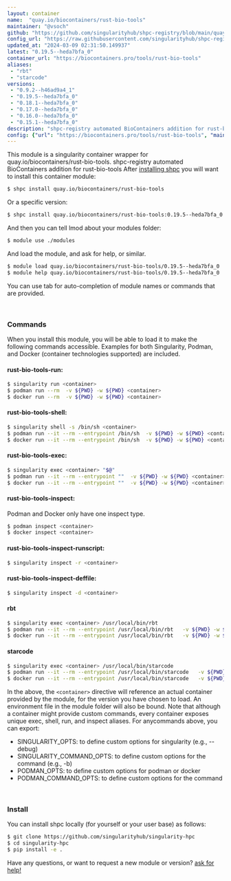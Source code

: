 ```yaml
---
layout: container
name:  "quay.io/biocontainers/rust-bio-tools"
maintainer: "@vsoch"
github: "https://github.com/singularityhub/shpc-registry/blob/main/quay.io/biocontainers/rust-bio-tools/container.yaml"
config_url: "https://raw.githubusercontent.com/singularityhub/shpc-registry/main/quay.io/biocontainers/rust-bio-tools/container.yaml"
updated_at: "2024-03-09 02:31:50.149937"
latest: "0.19.5--heda7bfa_0"
container_url: "https://biocontainers.pro/tools/rust-bio-tools"
aliases:
 - "rbt"
 - "starcode"
versions:
 - "0.9.2--h46ad9a4_1"
 - "0.19.5--heda7bfa_0"
 - "0.18.1--heda7bfa_0"
 - "0.17.0--heda7bfa_0"
 - "0.16.0--heda7bfa_0"
 - "0.15.1--heda7bfa_0"
description: "shpc-registry automated BioContainers addition for rust-bio-tools"
config: {"url": "https://biocontainers.pro/tools/rust-bio-tools", "maintainer": "@vsoch", "description": "shpc-registry automated BioContainers addition for rust-bio-tools", "latest": {"0.19.5--heda7bfa_0": "sha256:c2c4ccce7c0690f9321506856951db945d04e05a641b8afbedf7f330f7546ca7"}, "tags": {"0.9.2--h46ad9a4_1": "sha256:7ab14141f8438fe52f5257e8a2d202fbd58841d129049ab9e2c87c862df601e2", "0.19.5--heda7bfa_0": "sha256:c2c4ccce7c0690f9321506856951db945d04e05a641b8afbedf7f330f7546ca7", "0.18.1--heda7bfa_0": "sha256:4b6c0f2249541c6f214c968139ab5c58fec35f39c6c2528214bbb617e66f4fdc", "0.17.0--heda7bfa_0": "sha256:7c2fd7f9f3e2ea4d007d54335286db897b14abafbf6d39ecd871a3badf100f67", "0.16.0--heda7bfa_0": "sha256:15762d3ffd9f0dd77a157f9fc6191dad0d68cb62ec63afc1a6f060817a0e87fd", "0.15.1--heda7bfa_0": "sha256:9852d1f1c4edc914898409f631911193e44aa7d1bcc9f003f8a922749a5b55b1"}, "docker": "quay.io/biocontainers/rust-bio-tools", "aliases": {"rbt": "/usr/local/bin/rbt", "starcode": "/usr/local/bin/starcode"}}
---
```


This module is a singularity container wrapper for quay.io/biocontainers/rust-bio-tools.
shpc-registry automated BioContainers addition for rust-bio-tools
After [installing shpc](#install) you will want to install this container module:


```bash
$ shpc install quay.io/biocontainers/rust-bio-tools
```

Or a specific version:

```bash
$ shpc install quay.io/biocontainers/rust-bio-tools:0.19.5--heda7bfa_0
```

And then you can tell lmod about your modules folder:

```bash
$ module use ./modules
```

And load the module, and ask for help, or similar.

```bash
$ module load quay.io/biocontainers/rust-bio-tools/0.19.5--heda7bfa_0
$ module help quay.io/biocontainers/rust-bio-tools/0.19.5--heda7bfa_0
```

You can use tab for auto-completion of module names or commands that are provided.

<br>

### Commands

When you install this module, you will be able to load it to make the following commands accessible.
Examples for both Singularity, Podman, and Docker (container technologies supported) are included.

#### rust-bio-tools-run:

```bash
$ singularity run <container>
$ podman run --rm  -v ${PWD} -w ${PWD} <container>
$ docker run --rm  -v ${PWD} -w ${PWD} <container>
```

#### rust-bio-tools-shell:

```bash
$ singularity shell -s /bin/sh <container>
$ podman run --it --rm --entrypoint /bin/sh  -v ${PWD} -w ${PWD} <container>
$ docker run --it --rm --entrypoint /bin/sh  -v ${PWD} -w ${PWD} <container>
```

#### rust-bio-tools-exec:

```bash
$ singularity exec <container> "$@"
$ podman run --it --rm --entrypoint ""  -v ${PWD} -w ${PWD} <container> "$@"
$ docker run --it --rm --entrypoint ""  -v ${PWD} -w ${PWD} <container> "$@"
```

#### rust-bio-tools-inspect:

Podman and Docker only have one inspect type.

```bash
$ podman inspect <container>
$ docker inspect <container>
```

#### rust-bio-tools-inspect-runscript:

```bash
$ singularity inspect -r <container>
```

#### rust-bio-tools-inspect-deffile:

```bash
$ singularity inspect -d <container>
```


#### rbt

```bash
$ singularity exec <container> /usr/local/bin/rbt
$ podman run --it --rm --entrypoint /usr/local/bin/rbt   -v ${PWD} -w ${PWD} <container> -c " $@"
$ docker run --it --rm --entrypoint /usr/local/bin/rbt   -v ${PWD} -w ${PWD} <container> -c " $@"
```


#### starcode

```bash
$ singularity exec <container> /usr/local/bin/starcode
$ podman run --it --rm --entrypoint /usr/local/bin/starcode   -v ${PWD} -w ${PWD} <container> -c " $@"
$ docker run --it --rm --entrypoint /usr/local/bin/starcode   -v ${PWD} -w ${PWD} <container> -c " $@"
```



In the above, the `<container>` directive will reference an actual container provided
by the module, for the version you have chosen to load. An environment file in the
module folder will also be bound. Note that although a container
might provide custom commands, every container exposes unique exec, shell, run, and
inspect aliases. For anycommands above, you can export:

 - SINGULARITY_OPTS: to define custom options for singularity (e.g., --debug)
 - SINGULARITY_COMMAND_OPTS: to define custom options for the command (e.g., -b)
 - PODMAN_OPTS: to define custom options for podman or docker
 - PODMAN_COMMAND_OPTS: to define custom options for the command

<br>

### Install

You can install shpc locally (for yourself or your user base) as follows:

```bash
$ git clone https://github.com/singularityhub/singularity-hpc
$ cd singularity-hpc
$ pip install -e .
```

Have any questions, or want to request a new module or version? [ask for help!](https://github.com/singularityhub/singularity-hpc/issues)
